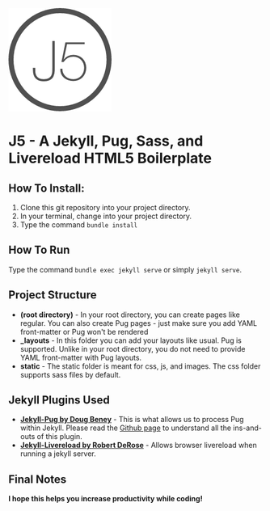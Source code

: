 ![J5 Logo](/static/img/favicon.png)

# J5 -  A Jekyll, Pug, Sass, and Livereload HTML5 Boilerplate

## How To Install:

1. Clone this git repository into your project directory.
2. In your terminal, change into your project directory.
3. Type the command `bundle install`

## How To Run

Type the command `bundle exec jekyll serve` or simply `jekyll serve`.


## Project Structure

- **(root directory)** - In your root directory, you can create pages like regular. You can also create Pug pages - just make sure you add YAML front-matter or Pug won't be rendered
- **_layouts** - In this folder you can add your layouts like usual. Pug is supported. Unlike in your root directory, you do not need to provide YAML front-matter with Pug layouts.
- **static** - The static folder is meant for css, js, and images. The css folder supports sass files by default.

## Jekyll Plugins Used

- [**Jekyll-Pug by Doug Beney**](https://github.com/DougBeney/jekyll-pug) - This is what allows us to process Pug within Jekyll. Please read the [Github page](https://github.com/DougBeney/jekyll-pug) to understand all the ins-and-outs of this plugin.
- [**Jekyll-Livereload by Robert DeRose**](https://github.com/RobertDeRose/jekyll-livereload) - Allows browser livereload when running a jekyll server.

## Final Notes

**I hope this helps you increase productivity while coding!**
